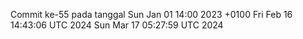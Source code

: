 Commit ke-55 pada tanggal Sun Jan 01 14:00 2023 +0100
Fri Feb 16 14:43:06 UTC 2024
Sun Mar 17 05:27:59 UTC 2024
